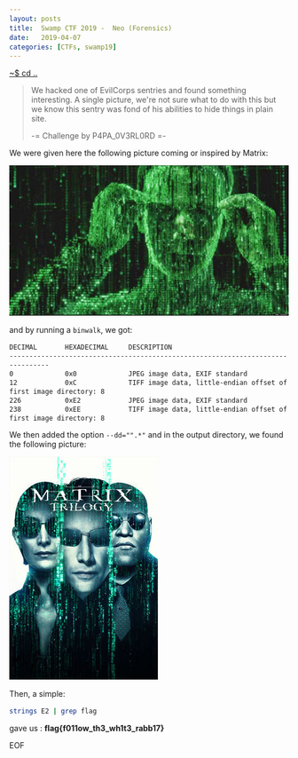 ```yaml
---
layout: posts
title:  Swamp CTF 2019 -  Neo (Forensics)
date:   2019-04-07
categories: [CTFs, swamp19]
---
```


[~$ cd ..](/ctfs/swamp19/2019/04/07/index.html)

>We hacked one of EvilCorps sentries and found something interesting. A single picture, we're not sure what to do with this but we know this sentry was fond of his abilities to hide things in plain site.
>
>-= Challenge by P4PA_0V3RL0RD =-

We were given here the following picture coming or inspired by Matrix:

![red pill](/assets/res/CTFs/swamp19/neo/red_pill.jpeg)

and by running a `binwalk`, we got:

```
DECIMAL       HEXADECIMAL     DESCRIPTION
--------------------------------------------------------------------------------
0             0x0             JPEG image data, EXIF standard
12            0xC             TIFF image data, little-endian offset of first image directory: 8
226           0xE2            JPEG image data, EXIF standard
238           0xEE            TIFF image data, little-endian offset of first image directory: 8
```

We then added the option `--dd="".*"` and in the output directory, we found the following picture:

![extracted](/assets/res/CTFs/swamp19/neo/E2)

Then, a simple:

```bash
strings E2 | grep flag
```

gave us : **flag{f011ow_th3_wh1t3_rabb17}**

EOF
